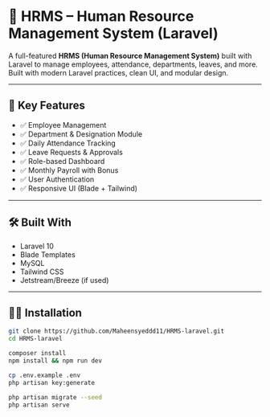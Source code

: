 # 🚀 HRMS – Human Resource Management System (Laravel)

A full-featured **HRMS (Human Resource Management System)** built with Laravel to manage employees, attendance, departments, leaves, and more. Built with modern Laravel practices, clean UI, and modular design.

---

## 📌 Key Features

- ✅ Employee Management  
- ✅ Department & Designation Module  
- ✅ Daily Attendance Tracking  
- ✅ Leave Requests & Approvals  
- ✅ Role-based Dashboard  
- ✅ Monthly Payroll with Bonus  
- ✅ User Authentication  
- ✅ Responsive UI (Blade + Tailwind)

---

## 🛠️ Built With

- Laravel 10  
- Blade Templates  
- MySQL  
- Tailwind CSS  
- Jetstream/Breeze (if used)

---

## 🧑‍💻 Installation

```bash
git clone https://github.com/Maheensyeddd11/HRMS-laravel.git
cd HRMS-laravel

composer install
npm install && npm run dev

cp .env.example .env
php artisan key:generate

php artisan migrate --seed
php artisan serve
